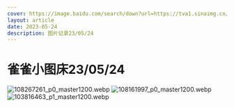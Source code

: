 ```yaml
---
cover: https://image.baidu.com/search/down?url=https://tva1.sinaimg.cn/large/0077LF6pgy1he9lt85srij30xc0kbtt1.jpg
layout: article
date: 2023-05-24
description: 图片记录23/05/24
---
```


# 雀雀小图床23/05/24

![108267261_p0_master1200.webp](https://image.baidu.com/search/down?url=https://tva1.sinaimg.cn/large/0077LF6pgy1he9lt85srij30xc0kbtt1.jpg)
![108161997_p0_master1200.webp](https://image.baidu.com/search/down?url=https://tva1.sinaimg.cn/large/0077LF6pgy1he9lyzs4tqj30rs0rs4kw.jpg)
![103816463_p1_master1200.webp](https://image.baidu.com/search/down?url=https://tva1.sinaimg.cn/large/0077LF6pgy1he9lzowtgzj30xc0i5amq.jpg)